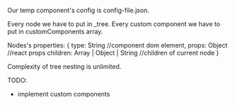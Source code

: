 Our temp component's config is config-file.json.

Every node we have to put in \_tree.
Every custom component we have to put in customComponents array.

Nodes's properties: {
  type: String //component dom element,
  props: Object //react props
  children: Array | Object | String //children of current node
}

Complexity of tree nesting is unlimited.

TODO:
  - implement custom components
